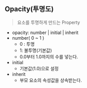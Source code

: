 ## Opacity(투명도)
>요소를 투명하게 만드는 Property
- opacity: number | initial | inherit
- number( 0 ~ 1 )
    - 0 : 투명
    - 1: 불투명(기본값)
    - 0.0부터 1.0까지의 수를 넣는다.
- initial
    - 기본값(1.0)으로 설정
- inherit 
    - 부모 요소의 속성값을 상속받는다.